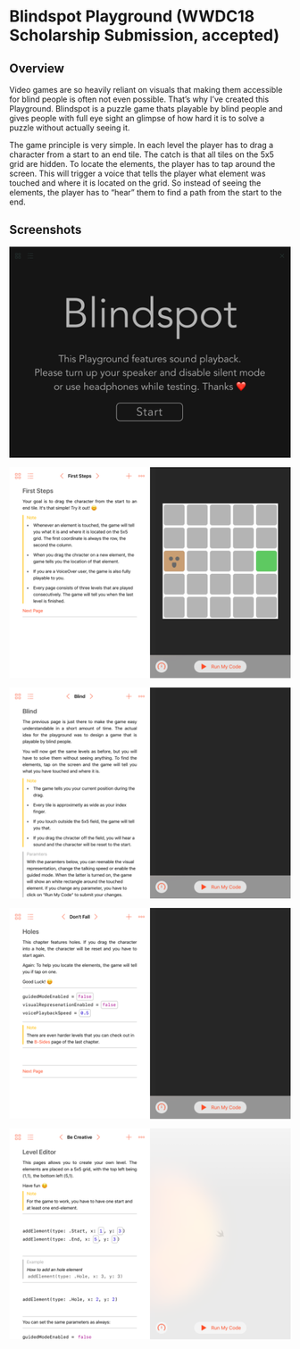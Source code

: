 # Blindspot Playground (WWDC18 Scholarship Submission, accepted)
## Overview

Video games are so heavily reliant on visuals that making them accessible for blind people is often not even possible. That’s why I’ve created this Playground. Blindspot is a puzzle game thats playable by blind people and gives people with full eye sight an glimpse of how hard it is to solve a puzzle without actually seeing it. 

The game principle is very simple. In each level the player has to drag a character from a start to an end tile. The catch is that all tiles on the 5x5 grid are hidden. To locate the elements, the player has to tap around the screen. This will trigger a voice that tells the player what element was touched and where it is located on the grid. So instead of seeing the elements, the player has to “hear” them to find a path from the start to the end.

## Screenshots

![Page 1](https://github.com/KlemensStrasser/BlindspotPlayground/blob/master/Screenshots/Page1.jpeg)

![Page 2](https://github.com/KlemensStrasser/BlindspotPlayground/blob/master/Screenshots/Page2.jpeg)

![Page 3](https://github.com/KlemensStrasser/BlindspotPlayground/blob/master/Screenshots/Page3.jpeg)

![Page 4](https://github.com/KlemensStrasser/BlindspotPlayground/blob/master/Screenshots/Page4.PNG)

![Page 5](https://github.com/KlemensStrasser/BlindspotPlayground/blob/master/Screenshots/Page5.PNG)
